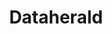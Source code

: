 ---
blog: https://medium.com/dataherald
codehost: https://github.com/Dataherald/dataherald
facebook: https://facebook.com/dataherald
instagram: https://instagram.com/dataheraldco
linkedin: https://linkedin.com/company/dataherald
logohandle: dataherald
sort: dataherald
title: Dataherald
twitter: https://x.com/DataheraldCo
website: https://www.dataherald.com/
---